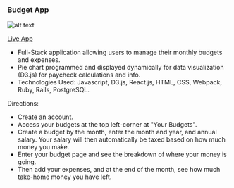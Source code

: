 ### Budget App

![alt text](http://g.recordit.co/nEHma6mcQK.gif)

[Live App](https://donnguyenbudgetapp.herokuapp.com/)

- Full-Stack application allowing users to manage their monthly budgets and expenses.
- Pie chart programmed and displayed dynamically for data visualization (D3.js) for paycheck calculations and info.
- Technologies Used: Javascript, D3.js, React.js, HTML, CSS, Webpack, Ruby, Rails, PostgreSQL.	

Directions:
- Create an account.
- Access your budgets at the top left-corner at "Your Budgets".
- Create a budget by the month, enter the month and year, and annual salary. Your salary will then automatically be taxed based on how much money you make.
- Enter your budget page and see the breakdown of where your money is going.
- Then add your expenses, and at the end of the month, see how much take-home money you have left.
		